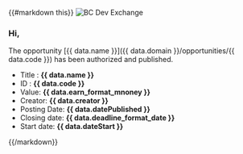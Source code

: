 {{#markdown this}}
![BC Dev Exchange](https://bcdevexchange.org/modules/core/client/img/logo/new-logo-220px.png)

### Hi,

The opportunity [{{ data.name }}]({{ data.domain }}/opportunities/{{ data.code }}) has been authorized and published. 


- Title : **{{ data.name }}**
- ID : **{{ data.code }}**
- Value: **{{ data.earn_format_mnoney }}**
- Creator: **{{ data.creator }}**
- Posting Date: **{{ data.datePublished }}**
- Closing date: **{{ data.deadline_format_date }}**
- Start date:  **{{ data.dateStart }}**

{{/markdown}}


